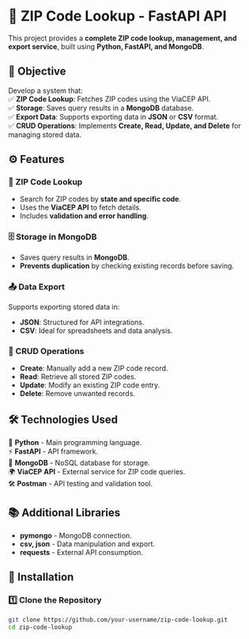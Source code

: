 # 📍 ZIP Code Lookup - FastAPI API  

This project provides a **complete ZIP code lookup, management, and export service**, built using **Python, FastAPI, and MongoDB**.  

## 🎯 Objective  

Develop a system that:  
✅ **ZIP Code Lookup**: Fetches ZIP codes using the ViaCEP API.  
✅ **Storage**: Saves query results in a **MongoDB** database.  
✅ **Export Data**: Supports exporting data in **JSON** or **CSV** format.  
✅ **CRUD Operations**: Implements **Create, Read, Update, and Delete** for managing stored data.  

## ⚙️ Features  

### 🔎 ZIP Code Lookup  
- Search for ZIP codes by **state and specific code**.  
- Uses the **ViaCEP API** to fetch details.  
- Includes **validation and error handling**.  

### 🗄️ Storage in MongoDB  
- Saves query results in **MongoDB**.  
- **Prevents duplication** by checking existing records before saving.  

### 📤 Data Export  
Supports exporting stored data in:  
- **JSON**: Structured for API integrations.  
- **CSV**: Ideal for spreadsheets and data analysis.  

### 🔧 CRUD Operations  
- **Create**: Manually add a new ZIP code record.  
- **Read**: Retrieve all stored ZIP codes.  
- **Update**: Modify an existing ZIP code entry.  
- **Delete**: Remove unwanted records.  

## 🛠️ Technologies Used  
🚀 **Python** - Main programming language.  
⚡ **FastAPI** - API framework.  
💾 **MongoDB** - NoSQL database for storage.  
🌍 **ViaCEP API** - External service for ZIP code queries.  
🛠 **Postman** - API testing and validation tool.  

## 📚 Additional Libraries  
- **pymongo** - MongoDB connection.  
- **csv, json** - Data manipulation and export.  
- **requests** - External API consumption.  

## 🔧 Installation  

### 1️⃣ Clone the Repository  
```sh
git clone https://github.com/your-username/zip-code-lookup.git
cd zip-code-lookup
